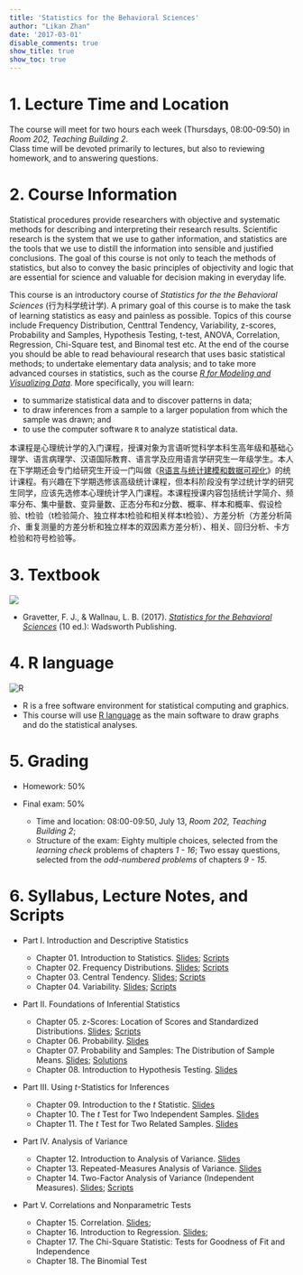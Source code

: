 ```yaml
---
title: 'Statistics for the Behavioral Sciences'
author: "Likan Zhan"
date: '2017-03-01'
disable_comments: true
show_title: true
show_toc: true
---
```


# 1. Lecture Time and Location

The course will meet for two hours each week (Thursdays, 08:00-09:50) in *Room 202, Teaching Building 2*. <br>
Class time will be devoted primarily to lectures, but also to reviewing homework, and to answering questions.

# 2. Course Information

Statistical procedures provide researchers with objective and systematic methods for describing and interpreting their research results. Scientific research is the system that we use to gather information, and statistics are the tools that we use to distill the information into sensible and justified conclusions. The goal of this course is not only to teach the methods of statistics, but also to convey the basic principles of objectivity and logic that are essential for science and valuable for decision making in everyday life.

This course is an introductory course of *Statistics for the the Behavioral Sciences* (行为科学统计学). A primary goal of this course is to make the task of learning statistics as easy and painless as possible. Topics of this course include Frequency Distribution, Centtral Tendency, Variability, z-scores, Probability and Samples, Hypothesis Testing, t-test, ANOVA, Correlation, Regression, Chi-Square test, and Binomal test etc. At the end of the course you should be able to read behavioural research that uses basic statistical methods; to undertake elementary data analysis; and to take more advanced courses in statistics, such as the course *[R for Modeling and Visualizing Data](/en/teach/model_vis_data/)*. More specifically, you will learn:

- to summarize statistical data and to discover patterns in data;
- to draw inferences from a sample to a larger population from which the sample was drawn; and
- to use the computer software `R` to analyze statistical data.

本课程是心理统计学的入门课程，授课对象为言语听觉科学本科生高年级和基础心理学、语言病理学、汉语国际教育、语言学及应用语言学研究生一年级学生。本人在下学期还会专门给研究生开设一门叫做《[R语言与统计建模和数据可视化](/en/teach/model_vis_data/)》的统计课程。有兴趣在下学期选修该高级统计课程，但本科阶段没有学过统计学的研究生同学，应该先选修本心理统计学入门课程。本课程授课内容包括统计学简介、频率分布、集中量数、变异量数、正态分布和z分数、概率、样本和概率、假设检验、t检验（t检验简介、独立样本t检验和相关样本t检验）、方差分析（方差分析简介、重复测量的方差分析和独立样本的双因素方差分析）、相关、回归分析、卡方检验和符号检验等。

# 3. Textbook

![](https://images-na.ssl-images-amazon.com/images/I/51-o2uzSl9L._SX401_BO1,204,203,200_.jpg)

- Gravetter, F. J., & Wallnau, L. B. (2017). *[Statistics for the Behavioral Sciences](https://www.amazon.com/Statistics-Behavioral-Sciences-MindTap-Psychology/dp/1305504917)* (10 ed.): Wadsworth Publishing.

# 4. R language

![R](http://www.nature.com/polopoly_fs/7.22631.1418912852!/image/TB1.jpg_gen/derivatives/landscape_630/TB1.jpg)

- R is a free software environment for statistical computing and graphics.
- This course will use [R language](https://www.r-project.org) as the main software to draw graphs and do the statistical analyses.


# 5. Grading

- Homework: 50%

- Final exam: 50%
  - Time and location: 08:00-09:50, July 13, *Room 202, Teaching Building 2*;
  - Structure of the exam: Eighty multiple choices, selected from the *learning check* problems of chapters *1 - 16*; Two essay questions, selected from the *odd-numbered problems* of chapters *9 - 15*.

# 6. Syllabus, Lecture Notes, and Scripts

- Part I. Introduction and Descriptive Statistics
  - Chapter 01. Introduction to Statistics. [Slides](https://statbehavsci.likan.info/CH.01.pdf); [Scripts](/en/teach/stat_behav_sci/ch_01/)
  - Chapter 02. Frequency Distributions. [Slides](https://statbehavsci.likan.info/CH.02.pdf); [Scripts](/en/teach/stat_behav_sci/ch_02/)
  - Chapter 03. Central Tendency. [Slides](https://statbehavsci.likan.info/CH.03.pdf); [Scripts](/en/teach/stat_behav_sci/ch_03/)
  - Chapter 04. Variability. [Slides](https://statbehavsci.likan.info/CH.04.pdf); [Scripts](/en/teach/stat_behav_sci/ch_04/)

- Part II. Foundations of Inferential Statistics
  - Chapter 05. z-Scores: Location of Scores and Standardized Distributions. [Slides](http://statbehavsci.likan.info/CH.05.pdf); [Scripts](/en/teach/stat_behav_sci/ch_05/)
  - Chapter 06. Probability. [Slides](https://statbehavsci.likan.info/CH.06.pdf)
  - Chapter 07. Probability and Samples: The Distribution of Sample Means. [Slides](https://statbehavsci.likan.info/CH.07.pdf); [Solutions](https://statbehavsci.likan.info/CH.07.Solutions.png)
  - Chapter 08. Introduction to Hypothesis Testing. [Slides](https://statbehavsci.likan.info/CH.08.pdf)

- Part III. Using *t*-Statistics for Inferences
  - Chapter 09. Introduction to the *t* Statistic. [Slides](https://statbehavsci.likan.info/CH.09.pdf)
  - Chapter 10. The *t* Test for Two Independent Samples. [Slides](https://statbehavsci.likan.info/CH.10.pdf)
  - Chapter 11. The *t* Test for Two Related Samples. [Slides](https://statbehavsci.likan.info/CH.11.pdf)

- Part IV. Analysis of Variance
  - Chapter 12. Introduction to Analysis of Variance. [Slides](https://statbehavsci.likan.info/CH.12.pdf)
  - Chapter 13. Repeated-Measures Analysis of Variance. [Slides](https://statbehavsci.likan.info/CH.13.pdf)
  - Chapter 14. Two-Factor Analysis of Variance (Independent Measures). [Slides](http://statbehavsci.likan.info/CH.14.pdf); [Scripts](/en/teach/stat_behav_sci/ch_14/)

- Part V. Correlations and Nonparametric Tests
  - Chapter 15. Correlation. [Slides](http://statbehavsci.likan.info/CH.15.pdf);
  - Chapter 16. Introduction to Regression. [Slides](http://statbehavsci.likan.info/CH.16.pdf);
  - Chapter 17. The Chi-Square Statistic: Tests for Goodness of Fit and Independence
  - Chapter 18. The Binomial Test
